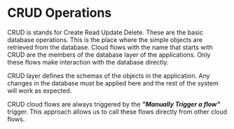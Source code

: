 # CRUD Operations

CRUD is stands for Create Read Update Delete. These are the basic database
operations. This is the place where the simple objects are retrieved from the
database. Cloud flows with the name that starts with CRUD are the members of the
database layer of the applications. Only these flows make interaction with the
database directly.

CRUD layer defines the schemas of the objects in the application. Any changes in
the database must be applied here and the rest of the system will work as
expected.

CRUD cloud flows are always triggered by the ***"Manually Trigger a flow"***
trigger. This approach allows us to call these flows directly from other cloud
flows.